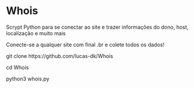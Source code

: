# Whois
Scrypt Python para se conectar ao site e trazer informações do dono, host, localização e muito mais

Conecte-se a qualquer site com final .br e colete todos os dados!

<p>git clone https://github.com/lucas-dk/Whois
  
cd Whois

python3 whois.py</p>

